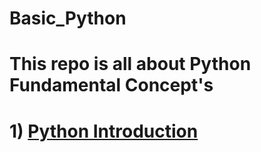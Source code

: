 # Basic_Python
 # This repo is all about Python Fundamental Concept's 
 # 1) [Python Introduction](https://github.com/mayur-data-science/Basic_Python/blob/main/python_introduction.py)
